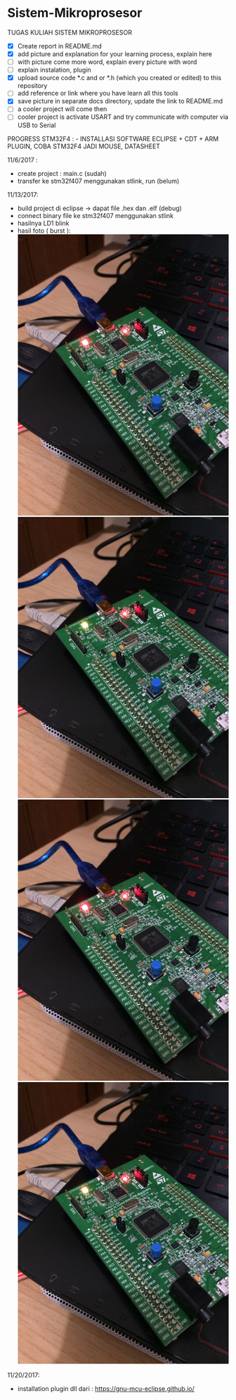 # Sistem-Mikroprosesor
TUGAS KULIAH SISTEM MIKROPROSESOR

- [x] Create report in README.md
- [x] add picture and explanation for your learning process, explain here  
- [ ] with picture come more word, explain every picture with word  
- [ ] explain instalation, plugin  
- [x] upload source code *.c and or *.h (which you created or edited) to this repository  
- [ ] add reference or link where you have learn all this tools  
- [x] save picture in separate docs directory, update the link to README.md  
- [ ] a cooler project will come then  
- [ ] cooler project is activate USART and try communicate with computer via USB to Serial  

PROGRESS STM32F4 : - INSTALLASI SOFTWARE ECLIPSE + CDT + ARM PLUGIN, COBA STM32F4 JADI MOUSE, DATASHEET

11/6/2017 : 
- create project : main.c (sudah)
- transfer ke stm32f407 menggunakan stlink, run (belum)

11/13/2017: 
- build project di eclipse -> dapat file .hex dan .elf (debug)
- connect binary file ke stm32f407 menggunakan stlink
- hasilnya LD1 blink
- hasil foto  ( burst ):
            ![LD1 Blink (1)](https://github.com/leonardgozal/Sistem-Mikroprosesor/blob/master/docs/IMG_4585.JPG)
            ![LD1 Blink (2)](https://github.com/leonardgozal/Sistem-Mikroprosesor/blob/master/docs/IMG_4586.JPG)
            ![LD1 Blink (3)](https://github.com/leonardgozal/Sistem-Mikroprosesor/blob/master/docs/IMG_4587.JPG)
            ![LD1 Blink (4)](https://github.com/leonardgozal/Sistem-Mikroprosesor/blob/master/docs/IMG_4588.JPG)

11/20/2017:
- installation plugin dll dari : https://gnu-mcu-eclipse.github.io/
